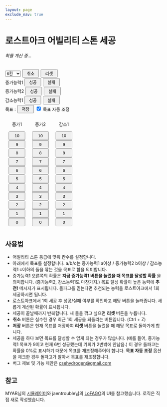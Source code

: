 ```yaml
---
layout: page
exclude_nav: true
---
```


<h1>로스트아크 어빌리티 스톤 세공</h1>

<h6 id="info">확률 계산 중...</h6>

<div>
<span id="cur_prob"></span>
<select id="num_attempts" onchange="reset();">
<option value="6">6칸</option>
<option value="7">7칸</option>
<option value="8">8칸</option>
<option value="9">9칸</option>
<option value="10">10칸</option>
</select>
<button onclick="undo();">취소</button>
<button onclick="reset();">리셋</button>
</div>

<div>
<span>증가능력1</span>
<font color="blue"><span id="ability1_sym"></span></font>
<button onclick="do_attempt(1, 1);">성공</button>
<button onclick="do_attempt(1, 0);">실패</button>
<span id="ability1_prob"></span>
<span id="ability1_text"></span>
</div>

<div>
<span>증가능력2</span>
<font color="blue"><span id="ability2_sym"></span></font>
<button onclick="do_attempt(2, 1);">성공</button>
<button onclick="do_attempt(2, 0);">실패</button>
<span id="ability2_prob"></span>
<span id="ability2_text"></span>
</div>

<div>
<span>감소능력1</span>
<font color="red"><span id="ability3_sym"></span></font>
<button onclick="do_attempt(3, 1);">성공</button>
<button onclick="do_attempt(3, 0);">실패</button>
<span id="ability3_prob"></span>
<span id="ability3_text"></span>
</div>

<div>
<span>목표 : </span>
<span id="goal"></span>
<button onclick="save_goal();">저장</button>
<input type="checkbox" id="auto_adjust" onchange="check_auto_adjust();" checked> <span>목표 자동 조정</span>
</div>

<div class="row">
<div class="column">
<p style="text-align: center;">증가1</p>
<button class="block" onclick="change_goal(1, 10);">10</button>
<button class="block" onclick="change_goal(1, 9);">9</button>
<button class="block" onclick="change_goal(1, 8);">8</button>
<button class="block" onclick="change_goal(1, 7);">7</button>
<button class="block" onclick="change_goal(1, 6);">6</button>
<button class="block" onclick="change_goal(1, 5);">5</button>
<button class="block" onclick="change_goal(1, 4);">4</button>
<button class="block" onclick="change_goal(1, 3);">3</button>
<button class="block" onclick="change_goal(1, 2);">2</button>
<button class="block" onclick="change_goal(1, 1);">1</button>
<button class="block" onclick="change_goal(1, 0);">0</button>
</div>
<div class="column">
<p style="text-align: center;">증가2</p>
<button class="block" onclick="change_goal(2, 10);">10</button>
<button class="block" onclick="change_goal(2, 9);">9</button>
<button class="block" onclick="change_goal(2, 8);">8</button>
<button class="block" onclick="change_goal(2, 7);">7</button>
<button class="block" onclick="change_goal(2, 6);">6</button>
<button class="block" onclick="change_goal(2, 5);">5</button>
<button class="block" onclick="change_goal(2, 4);">4</button>
<button class="block" onclick="change_goal(2, 3);">3</button>
<button class="block" onclick="change_goal(2, 2);">2</button>
<button class="block" onclick="change_goal(2, 1);">1</button>
<button class="block" onclick="change_goal(2, 0);">0</button>
</div>
<div class="column">
<p style="text-align: center;">감소1</p>
<button class="block" onclick="change_goal(3, 10);">10</button>
<button class="block" onclick="change_goal(3, 9);">9</button>
<button class="block" onclick="change_goal(3, 8);">8</button>
<button class="block" onclick="change_goal(3, 7);">7</button>
<button class="block" onclick="change_goal(3, 6);">6</button>
<button class="block" onclick="change_goal(3, 5);">5</button>
<button class="block" onclick="change_goal(3, 4);">4</button>
<button class="block" onclick="change_goal(3, 3);">3</button>
<button class="block" onclick="change_goal(3, 2);">2</button>
<button class="block" onclick="change_goal(3, 1);">1</button>
<button class="block" onclick="change_goal(3, 0);">0</button>
</div>
</div>

<style>
.block {
  display: block;
}

.column {
  float: left;
  padding: 10px;
}

.row:after {
  content: "";
  display: table;
  clear: both;
}

button {
  margin: 1px;
  height: 2em;
  width: 4em;
}
</style>

<script>
  /*
   * Global variables
   */

  const CMAX = 11; // number of attempts + 1
  const PMAX = 6; // number of probs (25, 35, 45, 55, 65, 75)
  // double dp[CMAX][CMAX][CMAX][PMAX][CMAX][CMAX][CMAX];
  let dp = new Float64Array(CMAX ** 6 * PMAX); // initialized to 0

  // History of attempts
  // first value means ability number (1~3)
  // second value means success or fail (0: fail, 1: success)
  // abil1 success, abil2 fail => [[1, 1], [2, 0]]
  let seq;

  let saved_goal1 = 6, saved_goal2 = 6, saved_goal3 = 0;
  let goal1, goal2, goal3;

  /*
   * Global functions
   */

  function idx(a, b, c, p, d, e, f) {
    return (((((a * CMAX + b) * CMAX + c) * PMAX + p) * CMAX + d) * CMAX + e) * CMAX + f;
  }

  function decode_p(p) {
    return 0.25 + p * 0.1;
  }

  function cal_prob1(a, b, c, p, d, e, f) {
    return a > 0 ? decode_p(p) * dp[idx(a - 1, b, c, Math.max(p - 1, 0), Math.max(d - 1, 0), e, f)] + (1 - decode_p(p)) * dp[idx(a - 1, b, c, Math.min(p + 1, PMAX - 1), d, e, f)] : 0;
  }

  function cal_prob1_safe(a, b, c, p, d, e, f) {
    if (f < 0) return 0;
    d = Math.max(d, 0);
    e = Math.max(e, 0);
    return cal_prob1(a, b, c, p, d, e, f);
  }

  function cal_prob2(a, b, c, p, d, e, f) {
    return b > 0 ? decode_p(p) * dp[idx(a, b - 1, c, Math.max(p - 1, 0), d, Math.max(e - 1, 0), f)] + (1 - decode_p(p)) * dp[idx(a, b - 1, c, Math.min(p + 1, PMAX - 1), d, e, f)] : 0;
  }

  function cal_prob2_safe(a, b, c, p, d, e, f) {
    if (f < 0) return 0;
    d = Math.max(d, 0);
    e = Math.max(e, 0);
    return cal_prob2(a, b, c, p, d, e, f);
  }

  function cal_prob3(a, b, c, p, d, e, f) {
    return c > 0 ? (f == 0 ? 0 : decode_p(p) * dp[idx(a, b, c - 1, Math.max(p - 1, 0), d, e, f - 1)]) + (1 - decode_p(p)) * dp[idx(a, b, c - 1, Math.min(p + 1, PMAX - 1), d, e, f)] : 0;
  }

  function cal_prob3_safe(a, b, c, p, d, e, f) {
    if (f < 0) return 0;
    d = Math.max(d, 0);
    e = Math.max(e, 0);
    return cal_prob3(a, b, c, p, d, e, f);
  }

  function cal_dp() {
    let st = performance.now();
    for (let a = 0; a < CMAX; ++a) {
    for (let d = 0; d <= a; ++d) {
    for (let b = 0; b < CMAX; ++b) {
    for (let e = 0; e <= b; ++e) {
    for (let c = 0; c < CMAX; ++c) {
    for (let f = 0; f < CMAX; ++f) {
    for (let p = 0; p < PMAX; ++p) {
      let t;
      if (d == 0 && e == 0 && c <= f) {
        t = 1;
      } else if (c < f) {
        t = dp[idx(a, b, c, p, d, e, c)];
      } else {
        t = 0;
        t = Math.max(t, cal_prob1(a, b, c, p, d, e, f));
        t = Math.max(t, cal_prob2(a, b, c, p, d, e, f));
        t = Math.max(t, cal_prob3(a, b, c, p, d, e, f));
      }
      dp[idx(a, b, c, p, d, e, f)] = t;
    }}}}}}}
    let et = performance.now();
    document.getElementById("info").innerHTML = "확률 계산 완료! (" + ((et - st) / 1000).toFixed(3) + "초)";
  }

  function cal_p_from_seq() {
    let p = PMAX - 1;
    for (const attempt of seq) {
      if (attempt[1] == 0) {
        p = Math.min(p + 1, PMAX - 1);
      } else {
        p = Math.max(p - 1, 0);
      }
    }
    return p;
  }

  function build_sym_from_seq(num_attempts, idx) {
    let sym = "", cnt = 0;
    for (const attempt of seq) {
      if (attempt[0] == idx) {
        sym += attempt[1] == 0 ? "<font color=\"lightgray\">◆</font>" : "◆";
        ++cnt;
      }
    }
    sym += "◇".repeat(num_attempts - cnt);
    return sym;
  }

  function cal_idx_from_seq(num_attempts, goal, idx) {
    let a = num_attempts, d = goal;
    for (const attempt of seq) {
      if (attempt[0] == idx) {
        --a;
        if (attempt[1] == 1) {
          --d;
        }
      }
    }
    return [a, d];
  }

  function toPercent(x) {
    x *= 100;
    return x == 0 ? "0%" : x.toFixed(Math.max(1 - Math.floor(Math.log(x) / Math.log(10)), 0)) + "%";
  }

  function get_num_attempts() {
    return parseInt(document.getElementById("num_attempts").value, 10);
  }

  function do_attempt(idx, result) {
    let num_attempts = get_num_attempts(), cnt = 0;
    for (const attempt of seq) {
      if (attempt[0] == idx) {
        ++cnt;
      }
    }
    if (cnt < num_attempts) {
      seq.push([idx, result]);
    }
    adjust_goal();
    set_ui();
  }

  function undo() {
    seq.pop();
    adjust_goal();
    set_ui();
  }

  function reset() {
    seq = [];
    goal1 = saved_goal1;
    goal2 = saved_goal2;
    goal3 = saved_goal3;
    adjust_goal();
    set_ui();
  }

  function change_goal(idx, val) {
    if (idx == 1) goal1 = val;
    if (idx == 2) goal2 = val;
    if (idx == 3) goal3 = val;
    adjust_goal();
    set_ui();
  }

  function save_goal() {
    saved_goal1 = goal1;
    saved_goal2 = goal2;
    saved_goal3 = goal3;
  }

  function adjust_goal() {
    if (!document.getElementById("auto_adjust").checked) return;

    let num_attempts = get_num_attempts();
    let idx1 = cal_idx_from_seq(num_attempts, goal1, 1);
    if (idx1[0] < idx1[1]) {
      goal1 -= idx1[1] - idx1[0];
    }
    let idx2 = cal_idx_from_seq(num_attempts, goal2, 2);
    if (idx2[0] < idx2[1]) {
      goal2 -= idx2[1] - idx2[0];
    }
    let idx3 = cal_idx_from_seq(num_attempts, goal3, 3);
    if (idx3[1] < 0) {
      goal3 -= idx3[1];
    }
  }

  function check_auto_adjust() {
    adjust_goal();
    set_ui();
  }

  function set_ui() {
    let p = cal_p_from_seq();
    document.getElementById("cur_prob").innerHTML = toPercent(decode_p(p));

    let num_attempts = get_num_attempts();
    document.getElementById("ability1_sym").innerHTML = build_sym_from_seq(num_attempts, 1);
    document.getElementById("ability2_sym").innerHTML = build_sym_from_seq(num_attempts, 2);
    document.getElementById("ability3_sym").innerHTML = build_sym_from_seq(num_attempts, 3);

    let idx1 = cal_idx_from_seq(num_attempts, goal1, 1);
    let idx2 = cal_idx_from_seq(num_attempts, goal2, 2);
    let idx3 = cal_idx_from_seq(num_attempts, goal3, 3);
    let prob1 = cal_prob1_safe(idx1[0], idx2[0], idx3[0], p, idx1[1], idx2[1], idx3[1]);
    let prob2 = cal_prob2_safe(idx1[0], idx2[0], idx3[0], p, idx1[1], idx2[1], idx3[1]);
    let prob3 = cal_prob3_safe(idx1[0], idx2[0], idx3[0], p, idx1[1], idx2[1], idx3[1]);
    document.getElementById("ability1_prob").innerHTML = toPercent(prob1);
    document.getElementById("ability2_prob").innerHTML = toPercent(prob2);
    document.getElementById("ability3_prob").innerHTML = toPercent(prob3);

    let max_prob = Math.max(prob1, prob2, prob3);
    document.getElementById("ability1_text").innerHTML = prob1 == max_prob && prob1 != 0 ? "추천!" : "";
    document.getElementById("ability2_text").innerHTML = prob2 == max_prob && prob2 != 0 ? "추천!" : "";
    document.getElementById("ability3_text").innerHTML = prob3 == max_prob && prob3 != 0 ? "추천!" : "";

    document.getElementById("goal").innerHTML = `${goal1}/${goal2}/${goal3}`
  }

  /*
   * Initial scripts
   */

  cal_dp();
  reset();

</script>

## 사용법

* 어빌리티 스톤 등급에 맞춰 칸수를 설정합니다.
* 아래에서 목표를 설정합니다. a/b/c는 증가능력1 a이상 / 증가능력2 b이상 / 감소능력1 c이하의 돌을 깎는 것을 목표로 함을 의미합니다.
* 증가능력1 오른쪽의 확률은 **지금 증가능력1 버튼을 눌렀을 때 목표를 달성할 확률** 을 의미합니다. (증가능력2, 감소능력1도 마찬가지.) 목표 달성 확률이 높은 능력에 **추천!** 메시지가 표시됩니다. 돌파고를 믿는다면 추천되는 능력을 로스트아크에서 1회 세공하시면 됩니다.
* 로스트아크에서 1회 세공 후 성공/실패 여부를 확인하고 해당 버튼을 눌러줍니다. 새롭게 계산된 확률이 표시됩니다.
* 세공이 끝날때까지 반복합니다. 새 돌을 깎고 싶으면 **리셋** 버튼을 누릅니다.
* **취소** 버튼은 실수한 경우 최근 1회 세공을 되돌리는 버튼입니다. (Ctrl + Z)
* **저장** 버튼은 현재 목표를 저장하여 **리셋** 버튼을 눌렀을 때 해당 목표로 돌아가게 합니다.
* 세공을 하다 보면 목표를 달성할 수 없게 되는 경우가 많습니다. (예를 들어, 증가능력1 목표가 9이고 현재 6번 성공했는데 기회가 2번밖에 안남음.) 이 경우 돌파고는 확률을 0%로 표시하기 때문에 목표를 재조정해주어야 합니다. **목표 자동 조정** 옵션을 체크한 경우 돌파고가 알아서 목표를 재조정합니다.
* 버그 제보 및 기능 제안은 csehydrogen@gmail.com

## 참고

MYAR님의 [시뮬레이터](https://myar.tistory.com/26)와 jaentrouble님의 [LoFAGO](https://github.com/jaentrouble/LoFAGO)의 UI를 참고했습니다. 로직은 직접 새로 작성했습니다.
